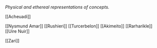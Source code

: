 *Physical and ethereal representations of concepts.*

[[Acheuadi]]

[[Nysmund Amar]]
[[Rushieri]]
[[Turcerbelon]]
[[Akimeito]]
[[Rarharikle]]
[[Uire Nuir]]

[[Zari]]